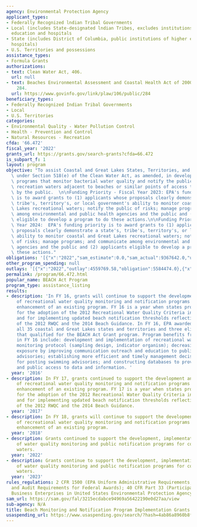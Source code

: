 ```yaml
---
agency: Environmental Protection Agency
applicant_types:
- Federally Recognized lndian Tribal Governments
- Local (includes State-designated lndian Tribes, excludes institutions of higher
  education and hospitals
- State (includes District of Columbia, public institutions of higher education and
  hospitals)
- U.S. Territories and possessions
assistance_types:
- Formula Grants
authorizations:
- text: Clean Water Act, 406.
  url: null
- text: Beaches Environmental Assessment and Coastal Health Act of 2000. Pub. L. 106,
    284.
  url: https://www.govinfo.gov/link/plaw/106/public/284
beneficiary_types:
- Federally Recognized Indian Tribal Governments
- Local
- U.S. Territories
categories:
- Environmental Quality - Water Pollution Control
- Health - Prevention and Control
- Natural Resources - Recreation
cfda: '66.472'
fiscal_year: '2022'
grants_url: https://grants.gov/search-grants?cfda=66.472
is_subpart_f: 1
layout: program
objective: "To assist Coastal and Great Lakes States, Territories, and Tribes eligible\
  \ under Section 518(e) of the Clean Water Act, as amended, in developing and implementing\
  \ programs that monitor bacterial water quality and notify the public for coastal\
  \ recreation waters adjacent to beaches or similar points of access that are used\
  \ by the public.  \n\nFunding Priority - Fiscal Year 2023: EPA's funding priority\
  \ is to award grants to (1) applicants whose proposals clearly demonstrate a state's,\
  \ tribe's, territory's, or local government's ability to monitor coastal and Great\
  \ Lakes recreational waters; notify the public of risks; manage programs; and communicate\
  \ among environmental and public health agencies and the public and (2) applicants\
  \ eligible to develop a program to do these actions.\n\nFunding Priority - Fiscal\
  \ Year 2024:  EPA's funding priority is to award grants to (1) applicants whose\
  \ proposals clearly demonstrate a state's, tribe's, territory's, or local government's\
  \ ability to monitor coastal and Great Lakes recreational waters; notify the public\
  \ of risks; manage programs; and communicate among environmental and public health\
  \ agencies and the public and (2) applicants eligible to develop a program to do\
  \ these actions."
obligations: '[{"x":"2022","sam_estimate":0.0,"sam_actual":9367642.0,"usa_spending_actual":7347751.0},{"x":"2023","sam_estimate":10619000.0,"sam_actual":0.0,"usa_spending_actual":6944404.0},{"x":"2024","sam_estimate":9811000.0,"sam_actual":0.0,"usa_spending_actual":5521243.0}]'
other_program_spending: null
outlays: '[{"x":"2022","outlay":4559769.58,"obligation":5584474.0},{"x":"2023","outlay":1460462.98,"obligation":5783770.0},{"x":"2024","outlay":1032531.9,"obligation":5017230.0}]'
permalink: /program/66.472.html
popular_name: BEACH Act Program
program_type: assistance_listing
results:
- description: 'In FY 16, grants will continue to support the development and implementation
    of recreational water quality monitoring and notification programs or support
    enhancement of an existing program. FY 16 is a year when states provide schedules
    for the adoption of the 2012 Recreational Water Quality Criteria into their WQS
    and for implementing updated beach notification thresholds reflecting the content
    of the 2012 RWQC and the 2014 Beach Guidance. In FY 16, EPA awarded grants to
    all 35 coastal and Great Lakes states and territories and three eligible tribes
    that qualified for the BEACH Act Grant program. Program benefits from funding
    in FY 16 include: development and implementation of recreational water quality
    monitoring protocol (sampling design, indicator organism); decreasing swimmer
    exposure by improving communication outreach and education to public on swimming
    advisories; establishing more efficient and timely management decision process
    for posting swimming advisories; and constructing databases to provide government
    and public access to data and information. '
  year: '2016'
- description: In FY 17, grants continued to support the development and implementation
    of recreational water quality monitoring and notification programs or support
    enhancement of an existing program. FY 17 is a year when states provided schedules
    for the adoption of the 2012 Recreational Water Quality Criteria into their WQS
    and for implementing updated beach notification thresholds reflecting the content
    of the 2012 RWQC and the 2014 Beach Guidance.
  year: '2017'
- description: In FY 18, grants will continue to support the development and implementation
    of recreational water quality monitoring and notification programs or support
    enhancement of an existing program.
  year: '2018'
- description: Grants continued to support the development, implementation, and enhancement
    of water quality monitoring and public notification programs for coastal recreational
    waters.
  year: '2022'
- description: Grants continue to support the development, implementation, and enhancement
    of water quality monitoring and public notification programs for coastal recreational
    waters.
  year: '2023'
rules_regulations: 2 CFR 1500 (EPA Uniform Administrative Requirements, Cost Principles,
  and Audit Requirements for Federal Awards); 40 CFR Part 33 (Participation by Disadvantaged
  Business Enterprises in United States Environmental Protection Agency Programs).
sam_url: https://sam.gov/fal/3215ecdabce94969a56422190e0d27aa/view
sub-agency: N/A
title: Beach Monitoring and Notification Program Implementation Grants
usaspending_url: https://www.usaspending.gov/search/?hash=4ab86a8960b8fdc1c55ead8278aeb659
---
```


